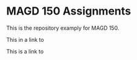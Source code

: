 # MAGD 150 Assignments

This is the repository examply for MAGD 150.

This in a link to 

This is a link to

